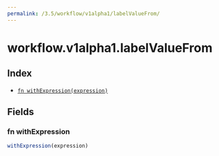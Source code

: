 ```yaml
---
permalink: /3.5/workflow/v1alpha1/labelValueFrom/
---
```


# workflow.v1alpha1.labelValueFrom



## Index

* [`fn withExpression(expression)`](#fn-withexpression)

## Fields

### fn withExpression

```ts
withExpression(expression)
```

